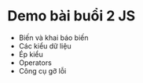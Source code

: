 # Demo bài buổi 2 JS

- Biến và khai báo biến
- Các kiểu dữ liệu
- Ép kiểu
- Operators
- Công cụ gỡ lỗi
